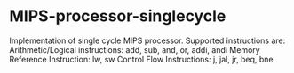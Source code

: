 # MIPS-processor-singlecycle
Implementation of single cycle MIPS processor.
Supported instructions are:
Arithmetic/Logical instructions: add, sub, and, or, addi, andi
Memory Reference Instruction: lw, sw
Control Flow Instructions: j, jal, jr, beq, bne
